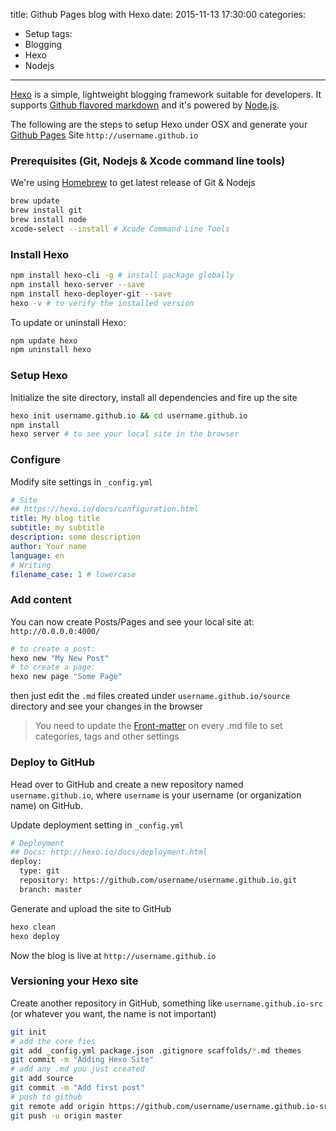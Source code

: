 title: Github Pages blog with Hexo
date: 2015-11-13 17:30:00
categories:
- Setup
tags:
- Blogging
- Hexo
- Nodejs
---

[Hexo](https://hexo.io/) is a simple, lightweight blogging framework suitable for developers. It supports [Github flavored markdown](https://help.github.com/articles/github-flavored-markdown/) and it's powered by [Node.js](https://github.com/hexojs/hexo).

The following are the steps to setup Hexo under OSX and generate your [Github Pages](https://pages.github.com/) Site `http://username.github.io`

### Prerequisites (Git, Nodejs & Xcode command line tools)
We're using [Homebrew](http://brew.sh/) to get latest release of Git & Nodejs

```sh
brew update
brew install git
brew install node
xcode-select --install # Xcode Command Line Tools
```

### Install Hexo

```sh
npm install hexo-cli -g # install package globally
npm install hexo-server --save
npm install hexo-deployer-git --save
hexo -v # to verify the installed version
```

To update or uninstall Hexo:

```sh
npm update hexo
npm uninstall hexo
```

### Setup Hexo

Initialize the site directory, install all dependencies and fire up the site

```sh
hexo init username.github.io && cd username.github.io
npm install
hexo server # to see your local site in the browser
```

### Configure
Modify site settings in `_config.yml`

```yaml
# Site
## https://hexo.io/docs/configuration.html
title: My blog title
subtitle: my subtitle
description: some description
author: Your name
language: en
# Writing
filename_case: 1 # lowercase
```

### Add content

You can now create Posts/Pages and see your local site at: `http://0.0.0.0:4000/`

```sh
# to create a post:
hexo new "My New Post"
# to create a page:
hexo new page "Some Page"
```

then just edit the `.md` files created under `username.github.io/source` directory and see your changes in the browser

> You need to update the [Front-matter](https://hexo.io/docs/front-matter.html) on every .md file to set categories, tags and other settings   


### Deploy to GitHub

Head over to GitHub and create a new repository named `username.github.io`, where `username` is your username (or organization name) on GitHub.

Update deployment setting in `_config.yml`

```sh
# Deployment
## Docs: http://hexo.io/docs/deployment.html
deploy:
  type: git
  repository: https://github.com/username/username.github.io.git
  branch: master
```

Generate and upload the site to GitHub

```sh
hexo clean
hexo deploy
```

Now the blog is live at `http://username.github.io`  

### Versioning your Hexo site

Create another repository in GitHub, something like `username.github.io-src` (or whatever you want, the name is not important)

```sh
git init
# add the core fies
git add _config.yml package.json .gitignore scaffolds/*.md themes
git commit -m "Adding Hexo Site"
# add any .md you just created 
git add source
git commit -m "Add first post"
# push to github
git remote add origin https://github.com/username/username.github.io-src.git
git push -u origin master
```